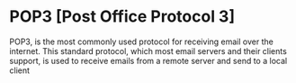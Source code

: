 # POP3 [Post Office Protocol 3]

POP3, is the most commonly used protocol for receiving email over the internet.
This standard protocol, which most email servers and their clients support, is used to receive emails from a remote server and send to a local client

 
